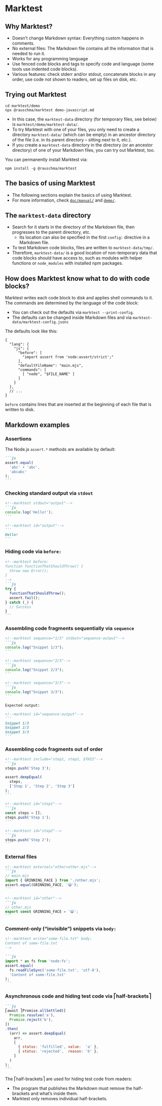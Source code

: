 # Marktest

## Why Marktest?

* Doesn’t change Markdown syntax: Everything custom happens in comments.
* No external files: The Markdown file contains all the information that is needed to run it.
* Works for any programming language
* Use fenced code blocks and tags to specify code and language (some tools use indented code blocks).
* Various features: check stderr and/or stdout, concatenate blocks in any order, use code not shown to readers, set up files on disk, etc.

## Trying out Marktest

```
cd marktest/demo
npx @rauschma/marktest demo-javascript.md
```

* In this case, the `marktest-data` directory (for temporary files, see below) is `marktest/demo/marktest-data/`.
* To try Marktest with one of your files, you only need to create a directory `marktest-data/` (which can be empty) in an ancestor directory of the file (i.e. in its parent directory – sitting next to it, etc.).
* If you create a `marktest-data` directory in the directory (or an ancestor directory) of one of your Markdown files, you can try out Marktest, too.

You can permanently install Marktest via:

```
npm install -g @rauschma/marktest
```

## The basics of using Marktest

* The following sections explain the basics of using Marktest.
* For more information, check [`doc/manual/`](doc/manual) and [`demo/`](demo).

## The `marktest-data` directory

* Search for it starts in the directory of the Markdown file, then progresses to the parent directory, etc.
  * Its location can also be specified in the first `config:` directive in a Markdown file.
* To test Markdown code blocks, files are written to `marktest-data/tmp/`.
* Therefore, `marktest-data/` is a good location of non-temporary data that code blocks should have access to, such as modules with helper functions or `node_modules` with installed npm packages.

## How does Marktest know what to do with code blocks?

Marktest writes each code block to disk and applies shell commands to it. The commands are determined by the language of the code block:

* You can check out the defaults via `marktest --print-config`.
* The defaults can be changed inside Markdown files and via `marktest-data/marktest-config.jsonc`

The defaults look like this:

```jsonc
{
  "lang": {
    "js": {
      "before": [
        "import assert from 'node:assert/strict';"
      ],
      "defaultFileName": "main.mjs",
      "commands": [
        [ "node", "$FILE_NAME" ]
      ]
    }
  },
  // ...
}
```

`before` contains lines that are inserted at the beginning of each file that is written to disk.

## Markdown examples

### Assertions

The Node.js `assert.*` methods are available by default:

``````md
```js
assert.equal(
  'abc' + 'abc',
  'abcabc'
);
```
``````

### Checking standard output via `stdout`

``````md
<!--marktest stdout="output"-->
```js
console.log('Hello!');
```

<!--marktest id="output"-->
```
Hello!
```
``````

### Hiding code via `before:`

``````md
<!--marktest before:
function functionThatShouldThrow() {
  throw new Error();
}
-->
```js
try {
  functionThatShouldThrow();
  assert.fail();
} catch (_) {
  // Success
}
```
``````

### Assembling code fragments sequentially via `sequence`

``````md
<!--marktest sequence="1/3" stdout="sequence-output"-->
```js
console.log("Snippet 1/3");
```

<!--marktest sequence="2/3"-->
```js
console.log("Snippet 2/3");
```

<!--marktest sequence="3/3"-->
```js
console.log("Snippet 3/3");
```

Expected output:

<!--marktest id="sequence-output"-->
```
Snippet 1/3
Snippet 2/3
Snippet 3/3
```
``````

### Assembling code fragments out of order

``````md
<!--marktest include="step1, step2, $THIS"-->
```js
steps.push('Step 3');

assert.deepEqual(
  steps,
  ['Step 1', 'Step 2', 'Step 3']
);
```

<!--marktest id="step1"-->
```js
const steps = [];
steps.push('Step 1');
```

<!--marktest id="step2"-->
```js
steps.push('Step 2');
```
``````

### External files

``````md
<!--marktest external="other>other.mjs"-->
```js
// main.mjs
import { GRINNING_FACE } from './other.mjs';
assert.equal(GRINNING_FACE, '😀');
```

<!--marktest id="other"-->
```js
// other.mjs
export const GRINNING_FACE = '😀';
```
``````

### Comment-only (“invisible”) snippets via `body:`

``````md
<!--marktest write="some-file.txt" body:
Content of some-file.txt
-->

```js
import * as fs from 'node:fs';
assert.equal(
  fs.readFileSync('some-file.txt', 'utf-8'),
  'Content of some-file.txt'
);
```
``````

### Asynchronous code and hiding test code via ⎡half-brackets⎤

``````md
```js
⎡await ⎤Promise.allSettled([
  Promise.resolve('a'),
  Promise.reject('b'),
])
.then(
  (arr) => assert.deepEqual(
    arr,
    [
      { status: 'fulfilled', value:  'a' },
      { status: 'rejected',  reason: 'b' },
    ]
  )
);
```
``````

The ⎡half-brackets⎤ are used for hiding test code from readers:

* The program that publishes the Markdown must remove the half-brackets and what’s inside them.
* Marktest only removes individual half-brackets.
